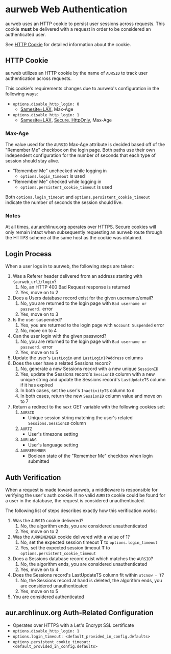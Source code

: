 # aurweb Web Authentication

aurweb uses an HTTP cookie to persist user sessions across requests.
This cookie **must** be delivered with a request in order to be considered
an authenticated user.

See [HTTP Cookie](#http-cookie) for detailed information about the cookie.

## HTTP Cookie

aurweb utilizes an HTTP cookie by the name of `AURSID` to track
user authentication across requests.

This cookie's requirements changes due to aurweb's configuration
in the following ways:

- `options.disable_http_login: 0`
    - [Samesite=LAX](https://developer.mozilla.org/en-US/docs/Web/HTTP/Cookies#samesite_attribute), Max-Age
- `options.disable_http_login: 1`
    - [Samesite=LAX](https://developer.mozilla.org/en-US/docs/Web/HTTP/Cookies#samesite_attribute), [Secure, HttpOnly](https://developer.mozilla.org/en-US/docs/Web/HTTP/Cookies#restrict_access_to_cookies), Max-Age

### Max-Age

The value used for the `AURSID` Max-Age attribute is decided based
off of the "Remember Me" checkbox on the login page. Both paths
use their own independent configuration for the number of seconds
that each type of session should stay alive.

- "Remember Me" unchecked while logging in
    - `options.login_timeout` is used
- "Remember Me" checked while logging in
    - `options.persistent_cookie_timeout` is used

Both `options.login_timeout` and `options.persistent_cookie_timeout`
indicate the number of seconds the session should live.

### Notes

At all times, aur.archlinux.org operates over HTTPS. Secure cookies will
only remain intact when subsequently requesting an aurweb route through
the HTTPS scheme at the same host as the cookie was obtained.

## Login Process

When a user logs in to aurweb, the following steps are taken:

1. Was a Referer header delivered from an address starting with
`{aurweb_url}/login`?
    1. No, an HTTP 400 Bad Request response is returned
    2. Yes, move on to 2
2. Does a Users database record exist for the given username/email?
    1. No, you are returned to the login page with `Bad username or password.`
    error
    2. Yes, move on to 3
3. Is the user suspended?
    1. Yes, you are returned to the login page with `Account Suspended` error
    2. No, move on to 4
4. Can the user login with the given password?
    1. No, you are returned to the login page with `Bad username or password.`
    error
    2. Yes, move on to 5
5. Update the user's `LastLogin` and `LastLoginIPAddress` columns
6. Does the user have a related Sessions record?
    1. No, generate a new Sessions record with a new unique `SessionID`
    2. Yes, update the Sessions record's `SessionID` column with a new unique
    string and update the Sessions record's `LastUpdateTS` column if it has
    expired
    3. In both cases, set the user's `InactivityTS` column to `0`
    4. In both cases, return the new `SessionID` column value and move on to 7
7. Return a redirect to the `next` GET variable with the
following cookies set:
    1. `AURSID`
        - Unique session string matching the user's related
        `Sessions.SessionID` column
    2. `AURTZ`
        - User's timezone setting
    3. `AURLANG`
        - User's language setting
    4. `AURREMEMBER`
        - Boolean state of the "Remember Me" checkbox when login submitted

## Auth Verification

When a request is made toward aurweb, a middleware is responsible for
verifying the user's auth cookie. If no valid `AURSID` cookie could be
found for a user in the database, the request is considered unauthenticated.

The following list of steps describes exactly how this verification works:
1. Was the `AURSID` cookie delivered?
    1. No, the algorithm ends, you are considered unauthenticated
    2. Yes, move on to 2
2. Was the `AURREMEMBER` cookie delivered with a value of 1?
    1. No, set the expected session timeout **T** to `options.login_timeout`
    2. Yes, set the expected session timeout **T** to
    `options.persistent_cookie_timeout`
3. Does a Sessions database record exist which matches the `AURSID`?
    1. No, the algorithm ends, you are considered unauthenticated
    2. Yes, move on to 4
4. Does the Sessions record's LastUpdateTS column fit within `utcnow - T`?
    1. No, the Sessions record at hand is deleted, the algorithm ends, you
    are considered unauthenticated
    2. Yes, move on to 5
5. You are considered authenticated

## aur.archlinux.org Auth-Related Configuration

- Operates over HTTPS with a Let's Encrypt SSL certificate
- `options.disable_http_login: 1`
- `options.login_timeout: <default_provided_in_config.defaults>`
- `options.persistent_cookie_timeout: <default_provided_in_config.defaults>`
